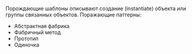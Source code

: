Порождающие шаблоны описывают создание (instantiate) объекта или группы связанных объектов.
Поражающие паттерны:

- Абстрактная фабрика
- Фабричный метод
- Прототип
- Одиночка
